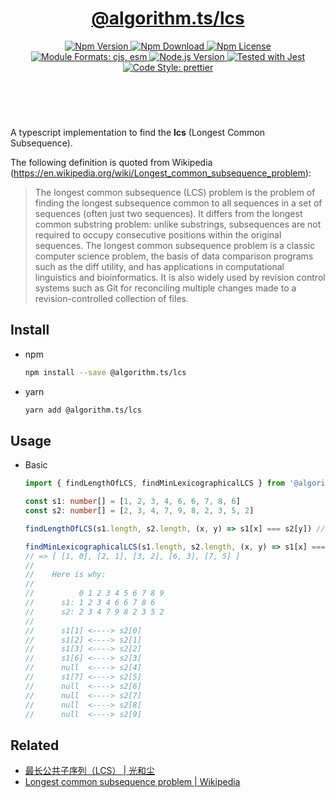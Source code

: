 <header>
  <h1 align="center">
    <a href="https://github.com/guanghechen/algorithm.ts/tree/@algorithm.ts/lcs@3.1.1/packages/lcs#readme">@algorithm.ts/lcs</a>
  </h1>
  <div align="center">
    <a href="https://www.npmjs.com/package/@algorithm.ts/lcs">
      <img
        alt="Npm Version"
        src="https://img.shields.io/npm/v/@algorithm.ts/lcs.svg"
      />
    </a>
    <a href="https://www.npmjs.com/package/@algorithm.ts/lcs">
      <img
        alt="Npm Download"
        src="https://img.shields.io/npm/dm/@algorithm.ts/lcs.svg"
      />
    </a>
    <a href="https://www.npmjs.com/package/@algorithm.ts/lcs">
      <img
        alt="Npm License"
        src="https://img.shields.io/npm/l/@algorithm.ts/lcs.svg"
      />
    </a>
    <a href="#install">
      <img
        alt="Module Formats: cjs, esm"
        src="https://img.shields.io/badge/module_formats-cjs%2C%20esm-green.svg"
      />
    </a>
    <a href="https://github.com/nodejs/node">
      <img
        alt="Node.js Version"
        src="https://img.shields.io/node/v/@algorithm.ts/lcs"
      />
    </a>
    <a href="https://github.com/facebook/jest">
      <img
        alt="Tested with Jest"
        src="https://img.shields.io/badge/tested_with-jest-9c465e.svg"
      />
    </a>
    <a href="https://github.com/prettier/prettier">
      <img
        alt="Code Style: prettier"
        src="https://img.shields.io/badge/code_style-prettier-ff69b4.svg?style=flat-square"
      />
    </a>
  </div>
</header>
<br/>

A typescript implementation to find the **lcs** (Longest Common Subsequence).

The following definition is quoted from Wikipedia
(https://en.wikipedia.org/wiki/Longest_common_subsequence_problem):

> The longest common subsequence (LCS) problem is the problem of finding the longest subsequence
> common to all sequences in a set of sequences (often just two sequences). It differs from the
> longest common substring problem: unlike substrings, subsequences are not required to occupy
> consecutive positions within the original sequences. The longest common subsequence problem is a
> classic computer science problem, the basis of data comparison programs such as the diff utility,
> and has applications in computational linguistics and bioinformatics. It is also widely used by
> revision control systems such as Git for reconciling multiple changes made to a
> revision-controlled collection of files.

## Install

- npm

  ```bash
  npm install --save @algorithm.ts/lcs
  ```

- yarn

  ```bash
  yarn add @algorithm.ts/lcs
  ```

## Usage

- Basic

  ```typescript
  import { findLengthOfLCS, findMinLexicographicalLCS } from '@algorithm.ts/lcs'

  const s1: number[] = [1, 2, 3, 4, 6, 6, 7, 8, 6]
  const s2: number[] = [2, 3, 4, 7, 9, 8, 2, 3, 5, 2]

  findLengthOfLCS(s1.length, s2.length, (x, y) => s1[x] === s2[y]) // => 5

  findMinLexicographicalLCS(s1.length, s2.length, (x, y) => s1[x] === s2[y])
  // => [ [1, 0], [2, 1], [3, 2], [6, 3], [7, 5] ]
  //
  //    Here is why:
  //
  //          0 1 2 3 4 5 6 7 8 9
  //      s1: 1 2 3 4 6 6 7 8 6
  //      s2: 2 3 4 7 9 8 2 3 5 2
  //
  //      s1[1] <----> s2[0]
  //      s1[2] <----> s2[1]
  //      s1[3] <----> s2[2]
  //      s1[6] <----> s2[3]
  //      null  <----> s2[4]
  //      s1[7] <----> s2[5]
  //      null  <----> s2[6]
  //      null  <----> s2[7]
  //      null  <----> s2[8]
  //      null  <----> s2[9]
  ```

## Related

- [最长公共子序列（LCS） | 光和尘][lcs]
- [Longest common subsequence problem | Wikipedia][wikipedia-lcs]

[homepage]:
  https://github.com/guanghechen/algorithm.ts/tree/@algorithm.ts/lcs@3.1.1/packages/lcs#readme
[lcs]: https://me.guanghechen.com/post/algorithm/lcs/
[wikipedia-lcs]: https://en.wikipedia.org/wiki/Longest_common_subsequence_problem
